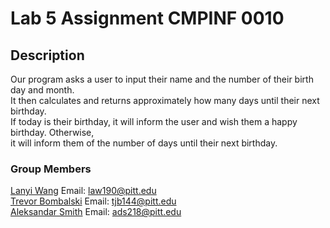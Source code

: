 # Lab 5 Assignment CMPINF 0010

## Description

Our program asks a user to input their name and the number of their birth day and month.<br>
It then calculates and returns approximately how many days until their next birthday. <br>
If today is their birthday, it will inform the user and wish them a happy birthday. Otherwise, <br>
it will inform them of the number of days until their next birthday.

### Group Members

[Lanyi Wang](https://github.com/LanyiWanggg) Email: law190@pitt.edu <br>
[Trevor Bombalski](https://github.com/tjb144) Email: tjb144@pitt.edu <br>
[Aleksandar Smith](ads218@pitt.edu) Email: ads218@pitt.edu
